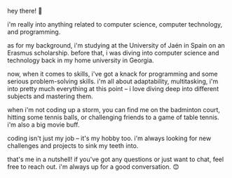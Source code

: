 hey there! 👋

i'm really into anything related to computer science, computer technology, and programming.

as for my background, i'm studying at the University of Jaén in Spain on an Erasmus scholarship. before that, i was diving into computer science and technology back in my home university in Georgia.

now, when it comes to skills, i've got a knack for programming and some serious problem-solving skills. i'm all about adaptability, multitasking, i'm into pretty much everything at this point – i love diving deep into different subjects and mastering them.

when i'm not coding up a storm, you can find me on the badminton court, hitting some tennis balls, or challenging friends to a game of table tennis. i'm also a big movie buff.

coding isn't just my job – it's my hobby too. i'm always looking for new challenges and projects to sink my teeth into.

that's me in a nutshell! if you've got any questions or just want to chat, feel free to reach out. i'm always up for a good conversation. 😊
